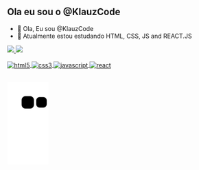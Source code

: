 ## Ola eu sou o @KlauzCode

- 👋 Ola, Eu sou @KlauzCode
- 🌱 Atualmente estou estudando HTML, CSS, JS and REACT.JS 


<div>
  <a href="https://github.com/KlauzCode/">
  <img height="150em" src="https://github-readme-stats.vercel.app/api?username=KlauzCode&show_icons=true&theme=tokyonight&include_all_commits=true&count_private=true"/>
  <img height="120em" src="https://github-readme-stats.vercel.app/api/top-langs/?username=KlauzCode&layout=compact&langs_count=16&theme=tokyonight"/>
</div>

  
<div style="display: inline_block"><br>
  <img alt="html5" align="center" height="30" width="40" src="https://cdn.jsdelivr.net/gh/devicons/devicon/icons/html5/html5-plain.svg" />
  <img alt="css3" align="center" height="30" width="40" src="https://cdn.jsdelivr.net/gh/devicons/devicon/icons/css3/css3-plain.svg" />
  <img alt="javascript" align="center" height="30" width="40" src="https://cdn.jsdelivr.net/gh/devicons/devicon/icons/javascript/javascript-plain.svg" />
  <img alt="react" align="center" height="30" width="40" src="https://cdn.jsdelivr.net/gh/devicons/devicon/icons/react/react-original.svg" />
</div>

##  
  
![Snake animation](https://github.com/KlauzCode/KlauzCode/blob/output/github-contribution-grid-snake.svg)

